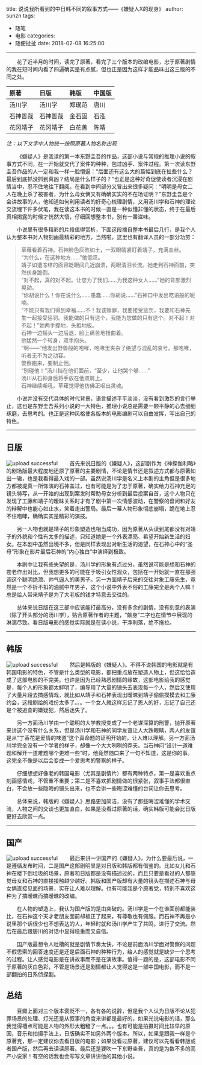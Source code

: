 title: 说说我所看到的中日韩不同的叙事方式——《嫌疑人X的现身》
author: sunzn
tags:
  - 随笔
  - 电影
categories:
  - 随便扯扯
date: 2018-02-08 16:25:00
---
&emsp;&emsp;花了近半月的时间，读完了原著，看完了三个版本的改编电影，忠于原著剧情的我在短时间内看了四遍确实是有点腻，但也正是因为这样才能品味出这三版的不同之处。

|原著|日版|韩版|中国版|
|:-|:-|:-|:-|
|汤川学|汤川学|郑珉范|唐川|
|石神哲哉|石神哲哉|金石固|石泓|
|花冈靖子|花冈靖子|白花善|陈靖|

*注：以下文字中人物统一按照原著人物名称出现*

&emsp;&emsp;《嫌疑人》是我读的第一本东野圭吾的作品，这部小说与常规的推理小说的叙事方式不同，在一开始就交代了案件的种种，包过凶手、案件过程。第一次读东野圭吾作品的人一定和我一样一脸懵逼：“后面还有这么大的篇幅到底在扯些什么？最后到底抓没抓到真凶？结局是什么样子的？”也正是这种好奇促使读者沉浸在剧情当中，忍不住地往下翻阅。在看到中间部分又冒出来很多疑问：“明明是母女二人在晚上杀了被害者，为什么母女俩又有确确实实的不在场证明？”东野圭吾是个会讲故事的人，他知道如何利用读者的好奇心梳理剧情，又用汤川学和石神的理论交流埋下许多伏笔，我在读这本书的时候一直是一种似懂非懂的状态，终于在最后真相揭露的时候才恍然大悟，仔细回想整本书，别有一番滋味。

&emsp;&emsp;小说里有很多精彩的片段值得赏析，下面这段摘自整本书最后几行，是我个人认为整本书对人物刻画最精彩的地方，当然啦，这里也有翻译人员的一部分功劳：
> 草薙看着石神。石神脸色灰败如土，一双眼睛紧盯着靖子，充满血丝。  
“为什么，在这种地方……”他低叹。  
靖子如遭冻结的面容眨眼间几近崩溃，两眼清泪长流。她走到石神面前，突然伏身跪倒。  
“对不起，真的对不起。让您为了我们……为我这种女人……”她的背部激烈晃动。  
“你胡说什么！你在说什么……愚蠢……你胡说……”石神口中发出呓语般的呢喃。  
“不能只有我们得到幸福……不！我该赎罪，我要接受惩罚，我要和石神先生一起接受惩罚。我能做的只有这个，我能为您做的只有这个。对不起！对不起！”她两手撑地，头抵地板。  
石神一边摇头一边后退，脸上痛苦地扭曲着。  
他猛然一个转身，双手抱头。  
“啊——”他发出野兽般的咆哮，咆哮里夹杂了绝望与混乱的哀号。那咆哮，听者无不为之动容。  
警察跑来，要制止他。  
“别碰他！”汤川挡在他们面前，“至少，让他哭个够……”  
汤川从石神身后将手放在他双肩上。  
石神继续嘶吼，草薙觉得他仿佛正呕出灵魂。  

&emsp;&emsp;小说并没有交代具体的时代背景，语言描述平平淡淡，没有看到激烈的言行举止，这也是东野圭吾系列小说的一大特色，推理小说总是需要一颗平静的心去细细琢磨，去思考的。也正是这种风格使各版本的电影编剧可以自由发挥，写出自己的特色。

---
## 日版

![upload successful](/2018/02/08/说说我所看到的中日韩不同的叙事方式——《嫌疑人X的现身/pasted-1.png)
&emsp;&emsp;首先来说日版的《嫌疑人》，这部剧作为《神探伽利略》的剧场版最大程度地还原了原著的主要剧情，不论是情节还是叙述方式都与原著如出一辙，也是我看得最入戏的一部。虽然说汤川学是名义上本剧的主角但是很多地方都被堤真一所饰演的石神盖过，也有可能是为了忠于原著，确实给力石神充足的镜头特写，从一开始的出现到案发时帮助母女分析到最后投案自首，这个人物只在发现了工藤和靖子的暧昧关系时才有了剧中第一次情感波动，在警察的盘问和好友的辩解中也能心如止水，笑着走出警局。最后一幕人物形象彻底崩塌，跪在地上忍不住咆哮，确确实实是精彩的演技。

&emsp;&emsp;另一人物也就是靖子的形象塑造也相当成功，因为原著从头读到尾都没有对靖子的外貌和个性有太多的描述，只知道她是一个外表漂亮、希望开始新生活的妇女。在本剧中虽然出境不多，但是同样表现出对新生活的渴望，在石神心中的“圣母”形象在影片最后石神的“内心独白”中演绎到极致。

&emsp;&emsp;本剧中让我有些失望的是，汤川学的形象有点过分，虽然说可能是想和石神的苍老作出对比，但我想更多的可能在于吸引女性观众，包括在一开始就一直在那强调这个聪明绝顶、帅气逼人的美男子。另一方面靖子后来的交往对象工藤先生，竟然是一个不折不扣的油腻中年男子，这个小说中外表不俗的工藤完全是两个人嘛！总是给人带来靖子是为了大老板的钱才特意去交往的。

&emsp;&emsp;总体来说日版在这三部中应该能打最高分，没有多余的剧情，没有刻意的表演（除了开头部分的汤川学），贴合原著作者的主题，“献身”二字也在情节中展现的淋漓尽致。看日版电影的感觉实际就是在读小说，干净利落，绝不拖拉。

---
## 韩版
![upload successful](/2018/02/08/说说我所看到的中日韩不同的叙事方式——《嫌疑人X的现身/pasted-2.png)
&emsp;&emsp;然后是韩版的《嫌疑人》。不得不说韩国的电影就是有韩国电影的特色，不管是什么类型的电影，都把重点放在塑造人物上，但这恰恰造成了这部电影的不完美。也许是因为已经熟悉剧情的缘故，这部电影给我的感觉是，每个人的形象都太鲜明了，编导用了大量的镜头去表现每一个人，然后又使用了大量片段去搞感情戏，就比如从靖子和石神表现出暧昧到靖子偷偷摸摸去和工藤约会，这段剧给的戏份太多了。。。一个女人就这样忘记了恩人的好，忘记了自己还是个被追查的嫌疑犯，然后迷失了。

&emsp;&emsp;另一方面汤川学由一个聪明的大学教授变成了一个老谋深算的刑警，抛开原著来讲这个没有什么关系，但是汤川学和石神的同学友谊让人大跌眼睛，两人的友谊是从“丁香花是爱情的味道”这个真命题的证明开始的，让人难以理解。另一方面汤川学完全没有一个学者的样子，却像一个大大咧咧的莽夫。当石神问“设计一道难题和解开一道难题哪个更难一些”时，他竟然随口来了一句不知道，这是你的事。这完全不像是以后会变成一个爱思考的警察的样子。

&emsp;&emsp;仔细想想好像老的韩国电影（尤其是剧情片）都有两种特点，第一是喜欢重点刻画感情戏，不管重不重要；第二是不喜欢把剧情做的很紧张，叙事手法都很直白，不会放一些隐晦的镜头出来，也不会讲一些晦涩难懂的台词让你去思考。

&emsp;&emsp;总体来说，韩版的《嫌疑人》思路更加简洁，没有了那些晦涩难懂的学术交流，人物之间的交谈也更加直白，如果是没看过原著的话，确实韩版可能会比日版更好去欣赏一点。

---
## 国产
![upload successful](/2018/02/08/说说我所看到的中日韩不同的叙事方式——《嫌疑人X的现身/pasted-3.png)
&emsp;&emsp;最后来讲一讲国产的《嫌疑人》，为什么要最后说，一是遵循发布时间，二是国产这部剧明显是对日版和韩版都有借鉴的。比如女儿和石神在楼下倒垃圾的场景，原著和日版都是没有描述过的，而且只要是看过的人都感觉母女和石神的直接接触越少越好。韩版和国产版却有大量的镜头在描述石神与母女俩直接见面的场景，实在让人难以理解。也有可能我是个原著党，特别不喜欢这种为了搞暧昧而搞暧昧的改编。

&emsp;&emsp;在人物的塑造上，我认为国产版的是由突破的。汤川学是一个在谁面前都能装比，在石神这个天才老朋友面前却板正了起来，有尊敬也有佩服。而石神不再是小说里那个话很少也不想表达的人，年轻时就和汤川学产生了共鸣，进行了交流。然后在最后跟唐川的对话中显得稳重而又自信。

&emsp;&emsp;国产版最想令人吐槽的就是剧情节奏太快，不论是前面汤川学面对警察的问题不假思索的回答速度还是还是后面石神的种种行为，给人的感觉就是缺少一个思考的过程。让人感觉电影是在讲故事而不是在演故事。值得一题的是，这部电影不同于原著的灰白色彩，不管是场景还是剧情都让人觉得这是一部中国电影，而不是一部翻拍的日系侦探剧。

## 总结

&emsp;&emsp;豆瓣上面对三个版本褒贬不一，各有各的说辞，但是我个人认为日版不论从犯罪场景的处理、灯光还是从叙事的角度来讲都是最好的，如果光说电影的话，那么我觉得槽点可能是人物的外形太粗糙了一点。。。也有可能是拍摄时间比较早的原因，音乐和拍摄手法上，日版确实不如另外两个版本。所以，如果是跟我一样是个原著党，那一定建议你去看日版的电影；如果没看过原著，建议可以先看看韩版或者国产版，然后再去读读原著。最后还是要吹一下东野圭吾，真的是为数不多的高产小说家！有空的话我也会写写文章讲讲他的其他小说。